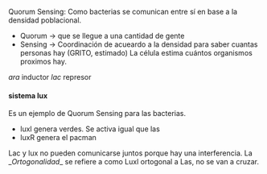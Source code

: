 Quorum Sensing: Como bacterias se comunican entre sí en base a la densidad poblacional.
- Quorum -> que se llegue a una cantidad de gente
- Sensing -> Coordinación de acueardo a la densidad para saber cuantas personas hay (GRITO, estimado)
La célula estima cuántos organismos proximos hay.

*ara* inductor
*lac* represor

#### sistema lux
Es un ejemplo de Quorum Sensing para las bacterias. 
- luxl genera verdes. Se activa igual que las
- luxR genera el pacman

Lac y lux no pueden comunicarse juntos porque hay una interferencia. La 
$\_Ortogonalidad\_$ se refiere a como Luxl ortogonal a Las, no se van a cruzar.